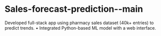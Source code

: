 # Sales-forecast-prediction--main
Developed full-stack app using pharmacy sales dataset (40k+ entries) to predict trends. • Integrated Python-based ML model with a web interface.
